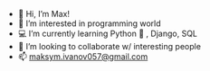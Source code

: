 - 👋 Hi, I’m Max!
- 👀 I’m interested in programming world
- 💻 I’m currently learning Python 🐍 , Django, SQL
- 💞️ I’m looking to collaborate w/ interesting people
- 📫 maksym.ivanov057@gmail.com

<!---
ImKavo/ImKavo is a ✨ special ✨ repository because its `README.md` (this file) appears on your GitHub profile.
You can click the Preview link to take a look at your changes.
--->
